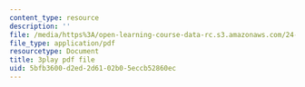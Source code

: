 ```yaml
---
content_type: resource
description: ''
file: /media/https%3A/open-learning-course-data-rc.s3.amazonaws.com/24-908-creole-language-and-caribbean-identities-spring-2017/5bfb3600d2ed2d6102b05eccb52860ec_1Ukb9KNTNkA.pdf
file_type: application/pdf
resourcetype: Document
title: 3play pdf file
uid: 5bfb3600-d2ed-2d61-02b0-5eccb52860ec
---
```

